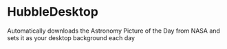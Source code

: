 # HubbleDesktop
Automatically downloads the Astronomy Picture of the Day from NASA and sets it as your desktop background each day
